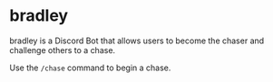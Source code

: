# bradley

bradley is a Discord Bot that allows users to become the chaser and challenge others to a chase.

Use the `/chase` command to begin a chase.

